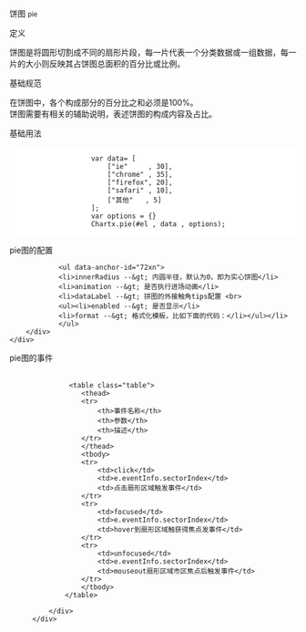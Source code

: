 <div class="mb40">
    <div class="fontsize-20 mb10">
    饼图 <small>pie</small>
    </div class="fontsize-28">
    <p class="mb20"></p>
</div>

<div class="mb40">
    <div class="fontsize-20 mb10">
    定义 
    </div class="fontsize-28">
    <p class="mb20">
        饼图是将圆形切割成不同的扇形片段，每一片代表一个分类数据或一组数据，每一片的大小则反映其占饼图总面积的百分比或比例。
    </p>
</div>

<div class="mb40">
    <div class="fontsize-20 mb10">
    基础规范
    </div class="fontsize-28">
    <p class="mb20">
    在饼图中，各个构成部分的百分比之和必须是100%。
    <br />
    饼图需要有相关的辅助说明，表述饼图的构成内容及占比。       
    </p>
</div>

<div bx-name="chart.spec.components/list/index"></div>


<div class="example">
    <div class="content">
        <div class="content-header">
            <div>基础用法</div>
        </div>
        <div class="content-body" style="padding:18p 40px;">
                <pre class="example-pre"  style="background:white"><code class="hljs html">
                    var data= [
                        ["ie"     , 30],
                        ["chrome" , 35],
                        ["firefox", 20],
                        ["safari" , 10],
                        ["其他"   , 5]
                    ];
                    var options = {}
                    Chartx.pie(#el , data , options);
                </code></pre>
        </div>
    </div>
</div>


<div class="example">
    <div class="content">
        <div class="content-header">
            <div>pie图的配置</div>
        </div>
        <div class="content-body" style="padding:0;">

                <ul data-anchor-id="72xn">
                <li>innerRadius --&gt; 内圆半径，默认为0，即为实心饼图</li>
                <li>animation --&gt; 是否执行进场动画</li>
                <li>dataLabel --&gt; 拼图的外接触角tips配置 <br>
                <ul><li>enabled --&gt; 是否显示</li>
                <li>format --&gt; 格式化模板，比如下面的代码：</li></ul></li>
                </ul>
        </div>
    </div>
</div>



<div class="example">
    <div class="content">
        <div class="content-header">
            <div>pie图的事件</div>
        </div>
        <div class="content-body" style="padding:18px 40px;">

             <table class="table">
                <thead>
                <tr>
                    <th>事件名称</th>   
                    <th>参数</th>   
                    <th>描述</th>   
                </tr>
                </thead>
                <tbody>
                <tr>
                    <td>click</td>
                    <td>e.eventInfo.sectorIndex</td>
                    <td>点击扇形区域触发事件</td>
                </tr>
                <tr>
                    <td>focused</td>
                    <td>e.eventInfo.sectorIndex</td>
                    <td>hover到扇形区域触获得焦点发事件</td>
                </tr>
                <tr>
                    <td>unfocused</td>
                    <td>e.eventInfo.sectorIndex</td>
                    <td>mouseout扇形区域市区焦点后触发事件</td>
                </tr>
                </tbody>
            </table>

        </div>
    </div>
</div>
